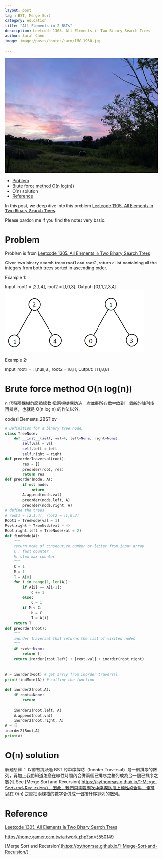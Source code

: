 ```yaml
---
layout: post
tag : BST, Merge Sort
category: education
title: "All Elements in 2 BSTs"
description: Leetcode 1305. All Elements in Two Binary Search Trees
author: Sarah Chen
image: images/posts/photos/farm/IMG-1930.jpg

---
```

![](../images/posts/photos/farm/IMG-1930.jpg)
- [Problem](#problem)
- [Brute force method O(n log(n))](#brute-force-method-on-logn)
- [O(n) solution](#on-solution)
- [Reference](#reference)

In this post, we deep dive into this problem [Leetcode 1305. All Elements in Two Binary Search Trees](https://leetcode.com/problems/all-elements-in-two-binary-search-trees/).  

Please pardon me if you find the notes very basic. 

# Problem 

Problem is from [Leetcode 1305. All Elements in Two Binary Search Trees](https://leetcode.com/problems/all-elements-in-two-binary-search-trees/)

Given two binary search trees root1 and root2, return a list containing all the integers from both trees sorted in ascending order.

Example 1:

Input: root1 = [2,1,4], root2 = [1,0,3],
Output: [0,1,1,2,3,4]
![allElements2BST](..\images\posts\allElements2BST.PNG)

Example 2:

Input: root1 = [1,null,8], root2 = [8,1],
Output: [1,1,8,8]
 
# Brute force method O(n log(n))
n 代稱兩棵樹的節點總數
把兩棵樹探訪過一次並將所有數字放到一個新的陣列後再排序，也就是 O(n log n) 的作法以外.

<div class="code-head"><span>code</span>allElements_2BST.py</div>

```python
# Definition for a binary tree node.
class TreeNode:
    def __init__(self, val=0, left=None, right=None):
        self.val = val
        self.left = left
        self.right = right
def preorderTraversal(root):
        res = []
        preorder(root, res)       
        return res
def preorder(node, A):
        if not node:
            return
        A.append(node.val)
        preorder(node.left, A)
        preorder(node.right, A)
# define the trees
# root1 = [2,1,4], root2 = [1,0,3]
Root1 = TreeNode(val = 1)        
Root.right = TreeNode(val = 4)
Root.right.left = TreeNode(val = 2)
def findMode(A):
    """
    return mode of consecutive number or letter from input array
    C : fast counter
    M: slow max counter
    """
    C = 1
    M = 1
    T = A[0]
    for i in range(1, len(A)):
        if A[i] == A[i-1]:
            C += 1
        else:
            C = 1
        if M < C:
            M = C
            T = A[i]
    return T
def preorder(root):
    """
    inorder traversal that returns the list of visited nodes
    """
    if root==None:
        return []
    return inorder(root.left) + [root.val] + inorder(root.right)


A = inorder(Root) # get array from inorder traversal
print(findMode(A)) # calling the function

def inorder2(root,A): 
    if root==None:
        return

    inorder2(root.left, A)
    A.append(root.val)
    inorder2(root.right, A)
A = []
inorder2(Root,A)
print(A)

```

# O(n) solution
解題思維：
以前有提及過 BST 的中序探訪（Inorder Traversal）是一個排序的數列，再加上我們知道怎麼在線性時間內合併兩個已排序之數列成為另一個已排序之數列. See [Merge Sort and Recursion](https://pythonrsas.github.io/1-Merge-Sort-and-Recursion/）。因此，我們只需要兩次中序探訪加上線性的合併，便可以在 O(n) 之間把兩棵樹的數字合併成一個按升序排列的數列。

# Reference

[Leetcode 1305. All Elements in Two Binary Search Trees](https://leetcode.com/problems/all-elements-in-two-binary-search-trees/)

https://home.gamer.com.tw/artwork.php?sn=5550149

[Merge Sort and Recursion](https://pythonrsas.github.io/1-Merge-Sort-and-Recursion/）